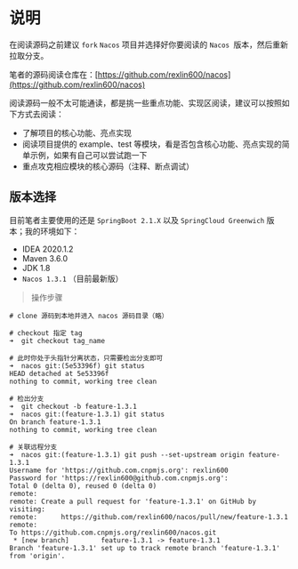 # **说明**

在阅读源码之前建议 `fork` `Nacos` 项目并选择好你要阅读的 `Nacos `版本，然后重新拉取分支。

笔者的源码阅读仓库在：[https://github.com/rexlin600/nacos](https://github.com/rexlin600/nacos)

阅读源码一般不太可能通读，都是挑一些重点功能、实现区阅读，建议可以按照如下方式去阅读：

* 了解项目的核心功能、亮点实现
* 阅读项目提供的 example、test 等模块，看是否包含核心功能、亮点实现的简单示例，如果有自己可以尝试跑一下
* 重点攻克相应模块的核心源码（注释、断点调试）

## **版本选择**

目前笔者主要使用的还是 `SpringBoot 2.1.X` 以及 `SpringCloud Greenwich` 版本；我的环境如下：

* IDEA 2020.1.2
* Maven 3.6.0
* JDK 1.8
* `Nacos 1.3.1` （目前最新版）

> 操作步骤

```
# clone 源码到本地并进入 nacos 源码目录（略）

# checkout 指定 tag
➜  git checkout tag_name

# 此时你处于头指针分离状态，只需要检出分支即可
➜  nacos git:(5e53396f) git status
HEAD detached at 5e53396f
nothing to commit, working tree clean

# 检出分支
➜  git checkout -b feature-1.3.1
➜  nacos git:(feature-1.3.1) git status
On branch feature-1.3.1
nothing to commit, working tree clean

# 关联远程分支
➜  nacos git:(feature-1.3.1) git push --set-upstream origin feature-1.3.1
Username for 'https://github.com.cnpmjs.org': rexlin600
Password for 'https://rexlin600@github.com.cnpmjs.org': 
Total 0 (delta 0), reused 0 (delta 0)
remote: 
remote: Create a pull request for 'feature-1.3.1' on GitHub by visiting:
remote:      https://github.com/rexlin600/nacos/pull/new/feature-1.3.1
remote: 
To https://github.com.cnpmjs.org/rexlin600/nacos.git
 * [new branch]        feature-1.3.1 -> feature-1.3.1
Branch 'feature-1.3.1' set up to track remote branch 'feature-1.3.1' from 'origin'.
```

